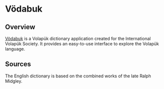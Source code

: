 # Vödabuk

## Overview

[Vödabuk](https://vodabuk.com) is a Volapük dictionary application created for the International Volapük Society. It provides an easy-to-use interface to explore the Volapük language.

## Sources

The English dictionary is based on the combined works of the late Ralph Midgley.
